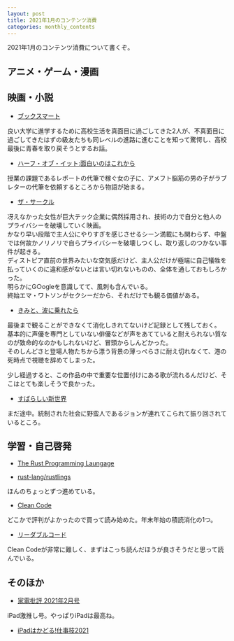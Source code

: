 ```yaml
---
layout: post
title: 2021年1月のコンテンツ消費
categories: monthly_contents
---
```


2021年1月のコンテンツ消費について書くぞ。

## アニメ・ゲーム・漫画


## 映画・小説

- [ブックスマート](https://www.netflix.com/title/81061054?s=i&trkid=250311567)

良い大学に進学するために高校生活を真面目に過ごしてきた2人が、不真面目に過ごしてきたはずの級友たちも同レベルの進路に進むことを知って驚愕し、高校最後に青春を取り戻そうとするお話。  

- [ハーフ・オブ・イット:面白いのはこれから](https://www.netflix.com/title/81005150?s=i&trkid=251153979)

授業の課題であるレポートの代筆で稼ぐ女の子に、アメフト脳筋の男の子がラブレターの代筆を依頼するところから物語が始まる。

- [ザ・サークル](https://www.netflix.com/watch/80098473)

冴えなかった女性が巨大テック企業に偶然採用され、技術の力で自分と他人のプライバシーを破壊していく映画。  
かなり早い段階で主人公にやりすぎを感じさせるシーン満載にも関わらず、中盤では何故かノリノリで自らプライバシーを破壊しつくし、取り返しのつかない事件が起きる。  
ディストピア直前の世界みたいな空気感だけど、主人公だけが極端に自己犠牲を払っていくのに違和感がないとは言い切れないものの、全体を通しておもしろかった。  
明らかにG○ogleを意識してて、風刺も含んでいる。  
終始エマ・ワトソンがセクシーだから、それだけでも観る価値がある。

- [きみと、波に乗れたら](https://amzn.to/385709i)

最後まで観ることができなくて消化しきれてないけど記録として残しておく。  
基本的に声優を専門としていない俳優などが声をあてていると耐えられない質なのが致命的なのかもしれないけど、冒頭からしんどかった。  
そのしんどさと登場人物たちから漂う背景の薄っぺらさに耐え切れなくて、港の死時点で視聴を辞めてしまった。

少し経過すると、この作品の中で重要な位置付けにある歌が流れるんだけど、そこはとても楽しそうで良かった。


- [すばらしい新世界](https://amzn.to/3lavsJu)

まだ途中。統制された社会に野蛮人であるジョンが連れてこられて振り回されているところ。


## 学習・自己啓発
- [The Rust Programming Laungage](https://doc.rust-jp.rs/book-ja/title-page.html)

- [rust-lang/rustlings](https://github.com/rust-lang/rustlings)

ほんのちょっとずつ進めている。

- [Clean Code](https://amzn.to/3ryiw4x)

どこかで評判がよかったので買って読み始めた。年末年始の積読消化の1つ。

- [リーダブルコード](https://amzn.to/38qPyvO)

Clean Codeが非常に難しく、まずはこっち読んだほうが良さそうだと思って読んでいる。


## そのほか

- [家電批評 2021年2月号](https://amzn.to/3bzOHLn)

iPad激推し号。やっぱりiPadは最高ね。

- [iPadはかどる!仕事技2021](https://amzn.to/356S8oF)
